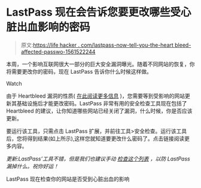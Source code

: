 # LastPass 现在会告诉您要更改哪些受心脏出血影响的密码

> 原文:[https://life hacker . com/lastpass-now-tell-you-the-heart bleed-affected-passwo-1561522244](https://lifehacker.com/lastpass-now-tells-you-which-heartbleed-affected-passwo-1561522244)

本周，一个影响互联网很大一部分的巨大安全漏洞曝光。随着不同网站的恢复，你将需要更改你的密码，现在 LastPass 告诉你什么时候这样做。

Watch

由于 Heartbleed 漏洞的性质( [在此阅读更多信息](http://lifehacker.com/what-the-heartbleed-security-bug-means-for-you-1560801201) )，您需要等到受影响的网站更新其基础设施后才能更改密码。LastPass 非常有用的安全检查工具现在包括了 Heartbleed 的建议，让你知道哪些网站已经关闭了漏洞，什么时候，你是否应该更新。

要运行该工具，只需点击 LastPass 扩展，并前往工具>安全检查。运行该工具后，您将得到结果(如上所示),这样您就知道要更改什么密码了。点击链接阅读更多内容。

*更新:LastPass’工具不错，但是我们也建议手动* [*检查这个列表*](http://lifehacker.com/this-list-reveals-the-heartbleed-affected-passwords-to-1561755048) *，以防 LastPass 漏掉什么。祝你好运！*

LastPass 现在检查你的网站是否受到心脏出血的影响